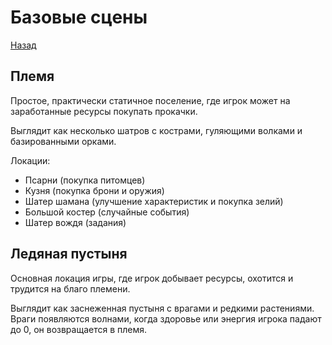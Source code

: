 # Базовые сцены

[Назад](./README.md)

## Племя

Простое, практически статичное поселение, где игрок может на заработанные ресурсы покупать прокачки.

Выглядит как несколько шатров с кострами, гуляющими волками и базированными орками.

Локации:
- Псарни (покупка питомцев)
- Кузня (покупка брони и оружия)
- Шатер шамана (улучшение характеристик и покупка зелий)
- Большой костер (случайные события)
- Шатер вождя (задания)

## Ледяная пустыня

Основная локация игры, где игрок добывает ресурсы, охотится и трудится на благо племени. 

Выглядит как заснеженная пустыня с врагами и редкими растениями. Враги появляются волнами, когда здоровье или энергия игрока падают до 0, он возвращается в племя.